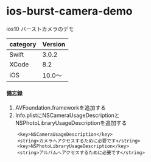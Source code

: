 # ios-burst-camera-demo
ios10 バーストカメラのデモ

|category | Version| 
|---|---|
| Swift | 3.0.2 |
| XCode | 8.2 |
| iOS | 10.0〜 |

#### 備忘録
1. AVFoundation.frameworkを追加する
2. Info.plistにNSCameraUsageDescriptionとNSPhotoLibraryUsageDescriptionを追加する

```
    <key>NSCameraUsageDescription</key>
    <string>カメラへアクセスするために必要です</string>
    <key>NSPhotoLibraryUsageDescription</key>
    <string>アルバムへアクセスするために必要です</string>
```
